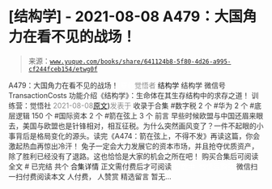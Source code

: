 # [结构学] - 2021-08-08 A479：大国角力在看不见的战场！

> 来源：[`www.yuque.com/books/share/641124b8-5f80-4d26-a995-cf244fceb154/etwg0f`](https://www.yuque.com/books/share/641124b8-5f80-4d26-a995-cf244fceb154/etwg0f)

<ne-p id="520f42f3293818f927861ebbd5b15da4_p_0" data-lake-id="520f42f3293818f927861ebbd5b15da4_p_0"><ne-text id="uf354f1a2" style="color: rgb(51, 51, 51);">A479：大国角力在看不见的战场！</ne-text></ne-p> <ne-p id="5c895a7d612ae22dc7ded8e4acd0f857" data-lake-id="5c895a7d612ae22dc7ded8e4acd0f857"><ne-text id="u1c122b98" ne-fontsize="12" style="color: rgb(255, 255, 255);">原创</ne-text><ne-text id="u9ed34a82" style="color: rgb(140, 140, 140);">觉悟者</ne-text> <ne-text id="uca8c5b9c" ne-fontsize="14">结构学</ne-text></ne-p> <ne-p id="84098d7a8e6b6dbec5b5dad3ea9a6b5a" data-lake-id="84098d7a8e6b6dbec5b5dad3ea9a6b5a"><ne-text id="u87155ac3" ne-fontsize="14" ne-bold="true" style="color: rgb(51, 51, 51);">结构学</ne-text></ne-p> <ne-p id="0a2f281795b7fd4bd11ad7a539fd8435" data-lake-id="0a2f281795b7fd4bd11ad7a539fd8435"><ne-text id="u34435ed5" ne-fontsize="14" style="color: rgb(51, 51, 51);">微信号</ne-text><ne-text id="uc8934ba9" ne-fontsize="14" style="color: rgb(51, 51, 51);">TransactionCosts</ne-text></ne-p> <ne-p id="bee209bec3918921537150ad120d8366" data-lake-id="bee209bec3918921537150ad120d8366"><ne-text id="uaee79058" ne-fontsize="14" style="color: rgb(51, 51, 51);">功能介绍</ne-text><ne-text id="u0414699b" ne-fontsize="14" style="color: rgb(51, 51, 51);">《结构学》：生命体在其生存结构中的求存之道！ 训练营：觉悟社</ne-text></ne-p> <ne-p id="1ecfb78afb7b7841432ac2103d9bf8b4" data-lake-id="1ecfb78afb7b7841432ac2103d9bf8b4"><ne-text id="uf177cfb9" style="color: rgb(140, 140, 140);">2021-08-08</ne-text>[<ne-text id="u5c00c431" ne-fontsize="14">原文</ne-text>](https://mp.weixin.qq.com/s?__biz=MzIzMDYwOTM0Mg==&mid=2247486126&idx=1&sn=c2e1c3b6a6d27eac4fb344c08486b6b3&chksm=e8b1927fdfc61b69135f711482f63bcfd7e128d4b0cf86b23d64e556b65ab1bad712b508e1fd#rd))<ne-text id="u04da41ba" ne-fontsize="14" style="color: rgb(140, 140, 140);">发表于</ne-text></ne-p> <ne-p id="c889b85ba9e7fab60292954c44f39084" data-lake-id="c889b85ba9e7fab60292954c44f39084"><ne-text id="u59801bfb" style="color: rgb(51, 51, 51);">收录于合集</ne-text></ne-p> <ne-p id="cee65bc5e4f3e79e2269145218b1664b" data-lake-id="cee65bc5e4f3e79e2269145218b1664b"><ne-text id="ue500454d" style="color: rgb(51, 51, 51);">#数字税 2 个</ne-text></ne-p> <ne-p id="3dc7da135cd808d22342f0487142574e" data-lake-id="3dc7da135cd808d22342f0487142574e"><ne-text id="ua42ccbb3" style="color: rgb(51, 51, 51);">#华为 2 个</ne-text></ne-p> <ne-p id="f70b2e0d6b3146c19ec4e25c5ac65621" data-lake-id="f70b2e0d6b3146c19ec4e25c5ac65621"><ne-text id="u24b26866" style="color: rgb(51, 51, 51);">#底层逻辑 150 个</ne-text></ne-p> <ne-p id="4812ed7fe3a0eb66328c44256db5ab05" data-lake-id="4812ed7fe3a0eb66328c44256db5ab05"><ne-text id="ub650c4ce" style="color: rgb(51, 51, 51);">#国际资本 2 个</ne-text></ne-p> <ne-p id="c89f11a7409658d1c28f51a73bebbd76" data-lake-id="c89f11a7409658d1c28f51a73bebbd76"><ne-text id="u05183285" style="color: rgb(51, 51, 51);">#箭在弦上 3 个</ne-text></ne-p> <ne-p id="3644daf875bb90bcf336919547f0af74" data-lake-id="3644daf875bb90bcf336919547f0af74"><ne-text id="u9334728b" style="color: rgb(51, 51, 51);">前言</ne-text></ne-p> <ne-p id="a3695820601ced36db2e5bafcaf1ecdb" data-lake-id="a3695820601ced36db2e5bafcaf1ecdb"><ne-text id="u8685295f" style="color: rgb(51, 51, 51);">早些时候欧盟与中国还眉来眼去，美国与欧盟也是针锋相对，相互征税。为什么突然画风变了？一件不起眼的小事背后是格局变化的源头。读完《A474：箭在弦上，不得不发》再读这篇，你会激起热血再惊出冷汗！</ne-text></ne-p> <ne-p id="7eea2713c4667fba527e6802eb4b90a4" data-lake-id="7eea2713c4667fba527e6802eb4b90a4"><ne-text id="u88862452" style="color: rgb(51, 51, 51);">兔子一定会大力发展它的资本市场，并且抢夺优质资产，除了胜利已经没有了退路。这也恰恰是大家的机会之所在吧！</ne-text></ne-p> <ne-p id="247238f8bb518d5b6d38bd5a5d52ccad" data-lake-id="247238f8bb518d5b6d38bd5a5d52ccad" ne-alignment="center"><ne-text id="u0dca23fd" style="color: rgb(51, 51, 51);">购买合集后可阅读全文</ne-text></ne-p> <ne-p id="3e6e642d5fe3daeb2c099c82d55a11f7" data-lake-id="3e6e642d5fe3daeb2c099c82d55a11f7" ne-alignment="center"><ne-text id="u293392a8" style="color: rgb(51, 51, 51);">#</ne-text></ne-p> <ne-p id="3622732d3d4b84756bcb0a69d25d9d07" data-lake-id="3622732d3d4b84756bcb0a69d25d9d07" ne-alignment="center"><ne-text id="u3eac950b" style="color: rgb(51, 51, 51);">已完结 共个</ne-text></ne-p> <ne-p id="820d4ca0713665f23852ff07de5ccf5a" data-lake-id="820d4ca0713665f23852ff07de5ccf5a" ne-alignment="center"><ne-text id="ubf82a4ff" ne-fontsize="16">合集详情</ne-text></ne-p> <ne-p id="f898fe72fc9ae1b7943961226174b6b7" data-lake-id="f898fe72fc9ae1b7943961226174b6b7" ne-alignment="center"><ne-text id="u10c2a67c" style="color: rgb(51, 51, 51);">正文需付费后才可阅读</ne-text></ne-p> <ne-p id="e2a1e2f77293ac189daf7105b3a80fe4" data-lake-id="e2a1e2f77293ac189daf7105b3a80fe4" ne-alignment="center"><ne-text id="u04ad2f0a" style="color: rgb(255, 255, 255);">加载中</ne-text></ne-p> <ne-p id="d6e95794744d504223217168e46e0336" data-lake-id="d6e95794744d504223217168e46e0336" ne-alignment="center"><ne-text id="u24676938" style="color: rgb(255, 255, 255);"> 微信豆购买</ne-text></ne-p> <ne-p id="79cd7b1c18c1a85cad84290fea00f862" data-lake-id="79cd7b1c18c1a85cad84290fea00f862" ne-alignment="center"><ne-text id="uc62dfb71" style="color: rgb(51, 51, 51);">微信扫一扫付费阅读本文</ne-text></ne-p> <ne-p id="30f5769209817ce30ec3001d6916a446" data-lake-id="30f5769209817ce30ec3001d6916a446" ne-alignment="center"><ne-text id="u9dc7caef" ne-fontsize="13" style="color: rgb(51, 51, 51);">人付费， 人赞赏</ne-text></ne-p> <ne-h3 id="7vNCh" data-lake-id="7vNCh"><ne-heading-ext><ne-heading-anchor></ne-heading-anchor><ne-heading-fold></ne-heading-fold></ne-heading-ext><ne-heading-content><ne-text id="u20a4e3a3" ne-fontsize="16" style="color: rgb(51, 51, 51);">精选留言</ne-text></ne-heading-content></ne-h3> <ne-p id="2caa25838e5d5ce83b66f55281535621" data-lake-id="2caa25838e5d5ce83b66f55281535621"><ne-text id="uea3c16e9" style="color: rgb(51, 51, 51);">暂无...</ne-text></ne-p>